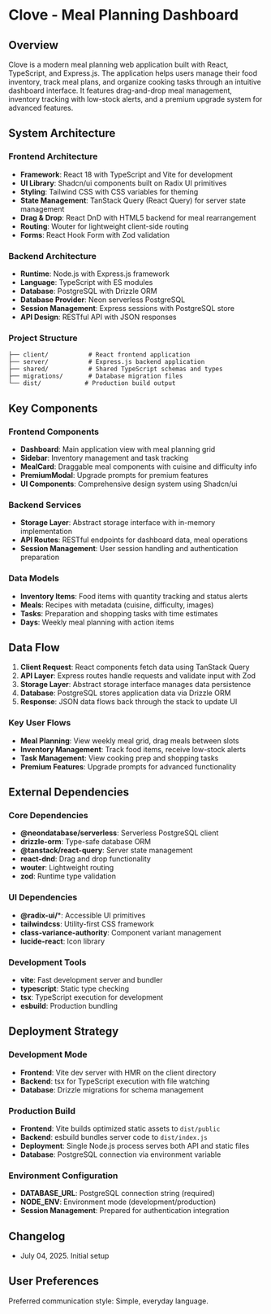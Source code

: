 # Clove - Meal Planning Dashboard

## Overview

Clove is a modern meal planning web application built with React, TypeScript, and Express.js. The application helps users manage their food inventory, track meal plans, and organize cooking tasks through an intuitive dashboard interface. It features drag-and-drop meal management, inventory tracking with low-stock alerts, and a premium upgrade system for advanced features.

## System Architecture

### Frontend Architecture
- **Framework**: React 18 with TypeScript and Vite for development
- **UI Library**: Shadcn/ui components built on Radix UI primitives
- **Styling**: Tailwind CSS with CSS variables for theming
- **State Management**: TanStack Query (React Query) for server state management
- **Drag & Drop**: React DnD with HTML5 backend for meal rearrangement
- **Routing**: Wouter for lightweight client-side routing
- **Forms**: React Hook Form with Zod validation

### Backend Architecture
- **Runtime**: Node.js with Express.js framework
- **Language**: TypeScript with ES modules
- **Database**: PostgreSQL with Drizzle ORM
- **Database Provider**: Neon serverless PostgreSQL
- **Session Management**: Express sessions with PostgreSQL store
- **API Design**: RESTful API with JSON responses

### Project Structure
```
├── client/           # React frontend application
├── server/           # Express.js backend application
├── shared/           # Shared TypeScript schemas and types
├── migrations/       # Database migration files
└── dist/            # Production build output
```

## Key Components

### Frontend Components
- **Dashboard**: Main application view with meal planning grid
- **Sidebar**: Inventory management and task tracking
- **MealCard**: Draggable meal components with cuisine and difficulty info
- **PremiumModal**: Upgrade prompts for premium features
- **UI Components**: Comprehensive design system using Shadcn/ui

### Backend Services
- **Storage Layer**: Abstract storage interface with in-memory implementation
- **API Routes**: RESTful endpoints for dashboard data, meal operations
- **Session Management**: User session handling and authentication preparation

### Data Models
- **Inventory Items**: Food items with quantity tracking and status alerts
- **Meals**: Recipes with metadata (cuisine, difficulty, images)
- **Tasks**: Preparation and shopping tasks with time estimates
- **Days**: Weekly meal planning with action items

## Data Flow

1. **Client Request**: React components fetch data using TanStack Query
2. **API Layer**: Express routes handle requests and validate input with Zod
3. **Storage Layer**: Abstract storage interface manages data persistence
4. **Database**: PostgreSQL stores application data via Drizzle ORM
5. **Response**: JSON data flows back through the stack to update UI

### Key User Flows
- **Meal Planning**: View weekly meal grid, drag meals between slots
- **Inventory Management**: Track food items, receive low-stock alerts
- **Task Management**: View cooking prep and shopping tasks
- **Premium Features**: Upgrade prompts for advanced functionality

## External Dependencies

### Core Dependencies
- **@neondatabase/serverless**: Serverless PostgreSQL client
- **drizzle-orm**: Type-safe database ORM
- **@tanstack/react-query**: Server state management
- **react-dnd**: Drag and drop functionality
- **wouter**: Lightweight routing
- **zod**: Runtime type validation

### UI Dependencies
- **@radix-ui/***: Accessible UI primitives
- **tailwindcss**: Utility-first CSS framework
- **class-variance-authority**: Component variant management
- **lucide-react**: Icon library

### Development Tools
- **vite**: Fast development server and bundler
- **typescript**: Static type checking
- **tsx**: TypeScript execution for development
- **esbuild**: Production bundling

## Deployment Strategy

### Development Mode
- **Frontend**: Vite dev server with HMR on the client directory
- **Backend**: tsx for TypeScript execution with file watching
- **Database**: Drizzle migrations for schema management

### Production Build
- **Frontend**: Vite builds optimized static assets to `dist/public`
- **Backend**: esbuild bundles server code to `dist/index.js`
- **Deployment**: Single Node.js process serves both API and static files
- **Database**: PostgreSQL connection via environment variable

### Environment Configuration
- **DATABASE_URL**: PostgreSQL connection string (required)
- **NODE_ENV**: Environment mode (development/production)
- **Session Management**: Prepared for authentication integration

## Changelog
- July 04, 2025. Initial setup

## User Preferences
Preferred communication style: Simple, everyday language.